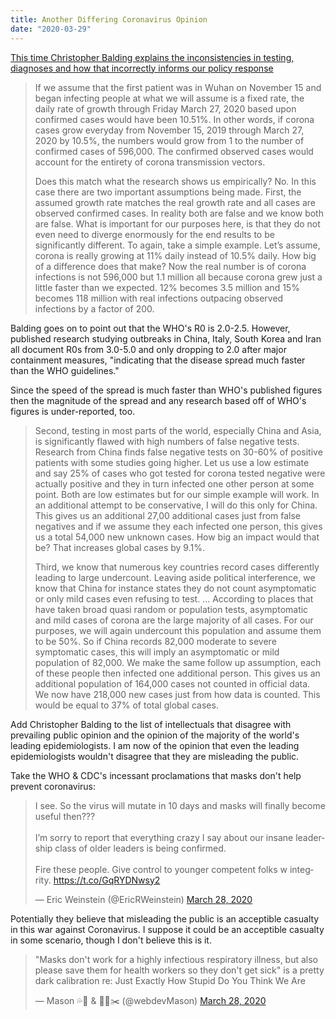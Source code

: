 ```yaml
---
title: Another Differing Coronavirus Opinion
date: "2020-03-29"
---
```


[This time Christopher Balding explains the inconsistencies in testing, diagnoses and how that incorrectly informs our policy response](https://www.baldingsworld.com/2020/03/29/how-fast-is-corona-spreading-and-how-many-undetected-cases-are-there/)

> If we assume that the first patient was in Wuhan on November 15 and began infecting people at what we will assume is a fixed rate, the daily rate of growth through Friday March 27, 2020 based upon confirmed cases would have been 10.51%. In other words, if corona cases grow everyday from November 15, 2019 through March 27, 2020 by 10.5%, the numbers would grow from 1 to the number of confirmed cases of 596,000. The confirmed observed cases would account for the entirety of corona transmission vectors.
>
> Does this match what the research shows us empirically? No. In this case there are two important assumptions being made. First, the assumed growth rate matches the real growth rate and all cases are observed confirmed cases. In reality both are false and we know both are false. What is important for our purposes here, is that they do not even need to diverge enormously for the end results to be significantly different. To again, take a simple example. Let’s assume, corona is really growing at 11% daily instead of 10.5% daily. How big of a difference does that make? Now the real number is of corona infections is not 596,000 but 1.1 million all because corona grew just a little faster than we expected. 12% becomes 3.5 million and 15% becomes 118 million with real infections outpacing observed infections by a factor of 200.

Balding goes on to point out that the WHO's R0 is 2.0-2.5. However, published research studying outbreaks in China, Italy, South Korea and Iran all document R0s from 3.0-5.0 and only dropping to 2.0 after major containment measures, "indicating that the disease spread much faster than the WHO guidelines."

Since the speed of the spread is much faster than WHO's published figures then the magnitude of the spread and any research based off of WHO's figures is under-reported, too.

> Second, testing in most parts of the world, especially China and Asia, is significantly flawed with high numbers of false negative tests. Research from China finds false negative tests on 30-60% of positive patients with some studies going higher. Let us use a low estimate and say 25% of cases who got tested for corona tested negative were actually positive and they in turn infected one other person at some point. Both are low estimates but for our simple example will work. In an additional attempt to be conservative, I will do this only for China. This gives us an additional 27,00 additional cases just from false negatives and if we assume they each infected one person, this gives us a total 54,000 new unknown cases. How big an impact would that be? That increases global cases by 9.1%.
>
> Third, we know that numerous key countries record cases differently leading to large undercount. Leaving aside political interference, we know that China for instance states they do not count asymptomatic or only mild cases even refusing to test.
> ...
> According to places that have taken broad quasi random or population tests, asymptomatic and mild cases of corona are the large majority of all cases. For our purposes, we will again undercount this population and assume them to be 50%. So if China records 82,000 moderate to severe symptomatic cases, this will imply an asymptomatic or mild population of 82,000. We make the same follow up assumption, each of these people then infected one additional person. This gives us an additional population of 164,000 cases not counted in official data. We now have 218,000 new cases just from how data is counted. This would be equal to 37% of total global cases.

Add Christopher Balding to the list of intellectuals that disagree with prevailing public opinion and the opinion of the majority of the world's leading epidemiologists. I am now of the opinion that even the leading epidemiologists wouldn't disagree that they are misleading the public. 

Take the WHO & CDC's incessant proclamations that masks don't help prevent coronavirus:

<blockquote class="twitter-tweet" data-theme="light"><p lang="en" dir="ltr">I see. So the virus will mutate in 10 days and masks will finally become useful then???<br><br>I’m sorry to report that everything crazy I say about our insane leadership class of older leaders is being confirmed.<br><br>Fire these people. Give control to younger competent folks w integrity. <a href="https://t.co/GqRYDNwsy2">https://t.co/GqRYDNwsy2</a></p>&mdash; Eric Weinstein (@EricRWeinstein) <a href="https://twitter.com/EricRWeinstein/status/1243939927361908736?ref_src=twsrc%5Etfw">March 28, 2020</a></blockquote> <script async src="https://platform.twitter.com/widgets.js" charset="utf-8"></script>

Potentially they believe that misleading the public is an acceptible casualty in this war against Coronavirus. I suppose it could be an acceptible casualty in some scenario, though I don't believe this is it.

<blockquote class="twitter-tweet"><p lang="en" dir="ltr">&quot;Masks don&#39;t work for a highly infectious respiratory illness, but also please save them for health workers so they don&#39;t get sick&quot; is a pretty dark calibration re: Just Exactly How Stupid Do You Think We Are</p>&mdash; Mason 💦👏 &amp; 🏃‍♂️✂️ (@webdevMason) <a href="https://twitter.com/webdevMason/status/1243911365103767552?ref_src=twsrc%5Etfw">March 28, 2020</a></blockquote> <script async src="https://platform.twitter.com/widgets.js" charset="utf-8"></script>

